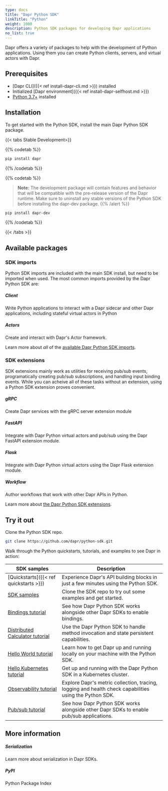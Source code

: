 ```yaml
---
type: docs
title: "Dapr Python SDK"
linkTitle: "Python"
weight: 1000
description: Python SDK packages for developing Dapr applications
no_list: true
---
```


Dapr offers a variety of packages to help with the development of Python applications. Using them you can create Python clients, servers, and virtual actors with Dapr.

## Prerequisites

- [Dapr CLI]({{< ref install-dapr-cli.md >}}) installed
- Initialized [Dapr environment]({{< ref install-dapr-selfhost.md >}})
- [Python 3.7+](https://www.python.org/downloads/) installed

## Installation

To get started with the Python SDK, install the main Dapr Python SDK package. 

{{< tabs Stable Development>}}

{{% codetab %}}
<!--stable-->
```bash
pip install dapr
```
{{% /codetab %}}

{{% codetab %}}
<!--dev-->
> **Note:** The development package will contain features and behavior that will be compatible with the pre-release version of the Dapr runtime. Make sure to uninstall any stable versions of the Python SDK before installing the dapr-dev package.
{{% /alert %}}

```bash
pip install dapr-dev
```

{{% /codetab %}}

{{< /tabs >}}


## Available packages

### SDK imports

Python SDK imports are included with the main SDK install, but need to be imported when used. The most common imports provided by the Dapr Python SDK are:

<div class="card-deck">
  <div class="card">
    <div class="card-body">
      <h5 class="card-title"><b>Client</b></h5>
      <p class="card-text">Write Python applications to interact with a Dapr sidecar and other Dapr applications, including stateful virtual actors in Python</p>
      <a href="{{< ref python-client >}}" class="stretched-link"></a>
    </div>
  </div>
  <div class="card">
    <div class="card-body">
      <h5 class="card-title"><b>Actors</b></h5>
      <p class="card-text">Create and interact with Dapr's Actor framework.</p>
      <a href="{{< ref python-actor >}}" class="stretched-link"></a>
    </div>
  </div>
</div>

Learn more about _all_ of the [available Dapr Python SDK imports](https://github.com/dapr/python-sdk/tree/master/dapr). 

### SDK extensions

SDK extensions mainly work as utilities for receiving pub/sub events, programatically creating pub/sub subscriptions, and handling input binding events. While you can acheive all of these tasks without an extension, using a Python SDK extension proves convenient.

<div class="card-deck">
  <div class="card">
    <div class="card-body">
      <h5 class="card-title"><b>gRPC</b></h5>
      <p class="card-text">Create Dapr services with the gRPC server extension module</p>
      <a href="{{< ref python-grpc >}}" class="stretched-link"></a>
    </div>
  </div>
  <div class="card">
    <div class="card-body">
      <h5 class="card-title"><b>FastAPI</b></h5>
      <p class="card-text">Integrate with Dapr Python virtual actors and pub/sub using the Dapr FastAPI extension module.</p>
      <a href="{{< ref python-fastapi >}}" class="stretched-link"></a>
    </div>
  </div>
  <div class="card">
    <div class="card-body">
      <h5 class="card-title"><b>Flask</b></h5>
      <p class="card-text">Integrate with Dapr Python virtual actors using the Dapr Flask extension module.</p>
      <a href="{{< ref python-sdk-extensions >}}" class="stretched-link"></a>
    </div>
  </div>
  <div class="card">
    <div class="card-body">
      <h5 class="card-title"><b>Workflow</b></h5>
      <p class="card-text">Author workflows that work with other Dapr APIs in Python.</p>
      <a href="{{< ref python-workflow >}}" class="stretched-link"></a>
    </div>
  </div>
</div>

Learn more about [the Dapr Python SDK extensions](https://github.com/dapr/python-sdk/tree/master/ext).

## Try it out

Clone the Python SDK repo.

```bash
git clone https://github.com/dapr/python-sdk.git
```

Walk through the Python quickstarts, tutorials, and examples to see Dapr in action:

| SDK samples | Description |
| ----------- | ----------- |
| [Quickstarts]({{< ref quickstarts >}}) | Experience Dapr's API building blocks in just a few minutes using the Python SDK. |
| [SDK samples](https://github.com/dapr/python-sdk/tree/master/examples) | Clone the SDK repo to try out some examples and get started. |
| [Bindings tutorial](https://github.com/dapr/quickstarts/tree/master/tutorials/bindings) | See how Dapr Python SDK works alongside other Dapr SDKs to enable bindings. |
| [Distributed Calculator tutorial](https://github.com/dapr/quickstarts/tree/master/tutorials/distributed-calculator/python) | Use the Dapr Python SDK to handle method invocation and state persistent capabilities. |
| [Hello World tutorial](https://github.com/dapr/quickstarts/tree/master/tutorials/hello-world) | Learn how to get Dapr up and running locally on your machine with the Python SDK. |
| [Hello Kubernetes tutorial](https://github.com/dapr/quickstarts/tree/master/tutorials/hello-kubernetes) | Get up and running with the Dapr Python SDK in a Kubernetes cluster. |
| [Observability tutorial](https://github.com/dapr/quickstarts/tree/master/tutorials/observability) | Explore Dapr's metric collection, tracing, logging and health check capabilities using the Python SDK. |
| [Pub/sub tutorial](https://github.com/dapr/quickstarts/tree/master/tutorials/pub-sub) | See how Dapr Python SDK works alongside other Dapr SDKs to enable pub/sub applications. |


## More information

<div class="card-deck">
  <div class="card">
    <div class="card-body">
      <h5 class="card-title"><b>Serialization</b></h5>
      <p class="card-text">Learn more about serialization in Dapr SDKs.</p>
      <a href="{{< ref sdk-serialization >}}" class="stretched-link"></a>
    </div>
  </div>
  <div class="card">
    <div class="card-body">
      <h5 class="card-title"><b>PyPI</b></h5>
      <p class="card-text">Python Package Index</p>
      <a href="https://pypi.org/user/dapr.io/" class="stretched-link"></a>
    </div>
  </div>
</div>